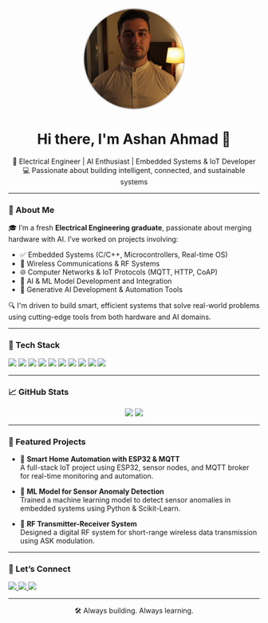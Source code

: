 <p align="center">
  <img src="https://github.com/ashan-ahmad/ashan-ahmad/blob/main/pic.png" alt="Ashan Ahmad" width="200" style="border-radius: 50%; border: 2px solid #ccc; object-fit: cover; aspect-ratio: 1 / 1;" />
</p>

<h1 align="center">Hi there, I'm Ashan Ahmad 👋</h1>

<p align="center">
  🚀 Electrical Engineer | AI Enthusiast | Embedded Systems & IoT Developer  
  💻 Passionate about building intelligent, connected, and sustainable systems
</p>

---

### 🧠 About Me

🎓 I’m a fresh **Electrical Engineering graduate**, passionate about merging hardware with AI. I’ve worked on projects involving:

- ✅ Embedded Systems (C/C++, Microcontrollers, Real-time OS)
- 📡 Wireless Communications & RF Systems
- 🌐 Computer Networks & IoT Protocols (MQTT, HTTP, CoAP)
- 🧠 AI & ML Model Development and Integration
- 🤖 Generative AI Development & Automation Tools

🔍 I'm driven to build smart, efficient systems that solve real-world problems using cutting-edge tools from both hardware and AI domains.

---

### 🧰 Tech Stack

<p align="left">
  <img src="https://img.shields.io/badge/C++-00599C?style=flat-square&logo=cplusplus&logoColor=white"/>
  <img src="https://img.shields.io/badge/Python-3776AB?style=flat-square&logo=python&logoColor=white"/>
  <img src="https://img.shields.io/badge/Embedded-C-orange?style=flat-square"/>
  <img src="https://img.shields.io/badge/Arduino-00979D?style=flat-square&logo=arduino&logoColor=white"/>
  <img src="https://img.shields.io/badge/ESP32-grey?style=flat-square"/>
  <img src="https://img.shields.io/badge/Raspberry%20Pi-C51A4A?style=flat-square&logo=raspberrypi&logoColor=white"/>
  <img src="https://img.shields.io/badge/TensorFlow-FF6F00?style=flat-square&logo=tensorflow&logoColor=white"/>
  <img src="https://img.shields.io/badge/PyTorch-EE4C2C?style=flat-square&logo=pytorch&logoColor=white"/>
  <img src="https://img.shields.io/badge/Generative%20AI-black?style=flat-square"/>
  <img src="https://img.shields.io/badge/Linux-FCC624?style=flat-square&logo=linux&logoColor=black"/>
</p>

---

### 📈 GitHub Stats

<p align="center">
  <img src="https://github-readme-stats.vercel.app/api?username=ashan-ahmad&show_icons=true&theme=github_dark" height="150"/>
  <img src="https://github-readme-stats.vercel.app/api/top-langs/?username=ashan-ahmad&layout=compact&theme=github_dark" height="150"/>
</p>

---

### 📌 Featured Projects

- 🎯 **Smart Home Automation with ESP32 & MQTT**  
  A full-stack IoT project using ESP32, sensor nodes, and MQTT broker for real-time monitoring and automation.

- 🤖 **ML Model for Sensor Anomaly Detection**  
  Trained a machine learning model to detect sensor anomalies in embedded systems using Python & Scikit-Learn.

- 📡 **RF Transmitter-Receiver System**  
  Designed a digital RF system for short-range wireless data transmission using ASK modulation.

---

### 🔗 Let’s Connect

<p align="left">
  <a href="https://www.linkedin.com/in/ashan-ahmad" target="_blank">
    <img src="https://img.shields.io/badge/LinkedIn-%230077B5.svg?style=flat&logo=linkedin&logoColor=white"/>
  </a>
  <a href="mailto:ashanahmad469@gmail.com">
    <img src="https://img.shields.io/badge/Email-D14836?style=flat&logo=gmail&logoColor=white"/>
  </a>
  <a href="https://github.com/ashan-ahmad" target="_blank">
    <img src="https://img.shields.io/badge/GitHub-100000?style=flat&logo=github&logoColor=white"/>
  </a>
</p>

---

<p align="center">
  🛠️ Always building. Always learning.
</p>
